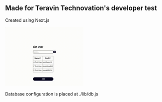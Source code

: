 ## Made for Teravin Technovation's developer test

Created using Next.js

<img src="./preview.gif" width="50%" height="50%"/>

Database configuration is placed at ./lib/db.js
